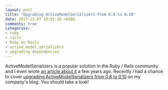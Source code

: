 ```yaml
---
layout: post
title: "Upgrading ActiveModelSerializers from 0.8 to 0.10"
date: 2017-11-07 18:01:16 +0100
comments: true
categories:
- ruby
- rails
- Ruby on Rails
- active_model_serializers
- upgrading dependencies
---
```


ActiveModelSerializers is a popular solution in the Ruby / Rails community
and I even wrote
[an article about it](blog/2014/03/02/json-api-with-rails-api-and-active-model-serializers/)
a few years ago. Recently I had a chance to cover
[upgrading ActiveModelSerializers from 0.8 to 0.10](http://engineering.liefery.com/2017/11/07/upgrading-active-model-serializers-from-0-8-to-0-10.html)
on my company's blog. You should take a look!
